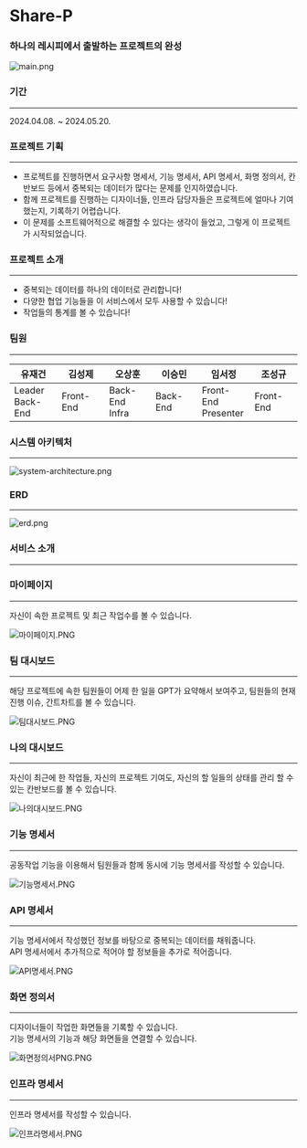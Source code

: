 # Share-P
### 하나의 레시피에서  출발하는 프로젝트의 완성
![main.png](../image%2Fmain.png)

### 기간

---

2024.04.08. ~ 2024.05.20.


### 프로젝트 기획

---

- 프로젝트를 진행하면서 요구사항 명세서, 기능 명세서, API 명세서, 화명 정의서, 칸반보드 등에서 중복되는 데이터가 많다는 문제를 인지하였습니다.
- 함께 프로젝트를 진행하는 디자이너들, 인프라 담당자들은 프로젝트에 얼마나 기여했는지, 기록하기 어렵습니다.
- 이 문제를 소프트웨어적으로 해결할 수 있다는 생각이 들었고, 그렇게 이 프로젝트가 시작되었습니다.

### 프로젝트 소개

--- 

- 중복되는 데이터를 하나의 데이터로 관리합니다!
- 다양한 협업 기능들을 이 서비스에서 모두 사용할 수 있습니다!
- 작업들의 통계를 볼 수 있습니다!

### 팀원

---

| 유재건                   | 김성제       | 오상훈  | 이승민 | 임서정                       | 조성규 | 
|-----------------------|-----------|------|--|---------------------------|--|
| Leader <br/> Back-End | Front-End | Back-End <br/> Infra | Back-End | Front-End <br/> Presenter | Front-End |

### 시스템 아키텍처

---
![system-architecture.png](../image%2Fsystem-architecture.png)

### ERD

---
![erd.png](../image%2Ferd.png)

### 서비스 소개

---
### 마이페이지

---
자신이 속한 프로젝트 및 최근 작업수를 볼 수 있습니다.

![마이페이지.PNG](../image%2F%EB%A7%88%EC%9D%B4%ED%8E%98%EC%9D%B4%EC%A7%80.PNG)

### 팀 대시보드

---

해당 프로젝트에 속한 팀원들이 어제 한 일을 GPT가 요약해서 보여주고, 팀원들의 현재 진행 이슈, 간트차트를 볼 수 있습니다.

![팀대시보드.PNG](../image%2F%ED%8C%80%EB%8C%80%EC%8B%9C%EB%B3%B4%EB%93%9C.PNG)

### 나의 대시보드

---

자신이 최근에 한 작업들, 자신의 프로젝트 기여도, 자신의 할 일들의 상태를 관리 할 수 있는 칸반보드를 볼 수 있습니다.

![나의대시보드.PNG](../image%2F%EB%82%98%EC%9D%98%EB%8C%80%EC%8B%9C%EB%B3%B4%EB%93%9C.PNG)

### 기능 명세서

---

공동작업 기능을 이용해서 팀원들과 함께 동시에 기능 명세서를 작성할 수 있습니다.

![기능명세서.PNG](../image%2F%EA%B8%B0%EB%8A%A5%EB%AA%85%EC%84%B8%EC%84%9C.PNG)

### API 명세서

---
기능 명세서에서 작성했던 정보를 바탕으로 중복되는 데이터를 채워줍니다.  
API 명세서에서 추가적으로 적어야 할 정보들을 추가로 적어줍니다.

![API명세서.PNG](../image%2FAPI%EB%AA%85%EC%84%B8%EC%84%9C.PNG)

### 화면 정의서

---

디자이너들이 작업한 화면들을 기록할 수 있습니다.  
기능 명세서의 기능과 해당 화면들을 연결할 수 있습니다.

![화면정의서PNG.PNG](../image%2F%ED%99%94%EB%A9%B4%EC%A0%95%EC%9D%98%EC%84%9CPNG.PNG)

### 인프라 명세서

---

인프라 명세서를 작성할 수 있습니다.

![인프라명세서.PNG](../image%2F%EC%9D%B8%ED%94%84%EB%9D%BC%EB%AA%85%EC%84%B8%EC%84%9C.PNG)